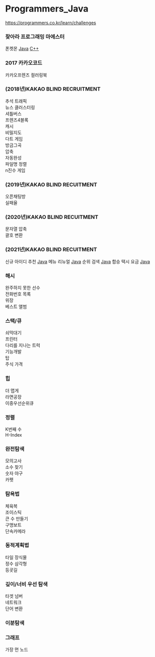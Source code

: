 # Programmers_Java

https://programmers.co.kr/learn/challenges

### 찾아라 프로그래밍 마에스터

폰켓몬 [Java](Java/programmers/find_programming_maestro/PhoneKetmon.java) [C++](Cpp/programmers/PhoneKetmon.cpp)

### 2017 카카오코드

카카오프렌즈 컬러링북

### (2018년)KAKAO BLIND RECRUITMENT

추석 트래픽  
뉴스 클러스터링  
셔틀버스  
프렌즈4블록  
캐시  
비밀지도  
다트 게임  
방금그곡  
압축  
자동완성  
파일명 정렬  
n진수 게임

### (2019년)KAKAO BLIND RECUITMENT

오픈채팅방  
실패율

### (2020년)KAKAO BLIND RECUITMENT

문자열 압축  
괄호 변환

### (2021년)KAKAO BLIND RECUITMENT

신규 아이디 추천 [Java](Java/programmers/Kakao_2021/Recommend_New_ID.java)
메뉴 리뉴얼 [Java](Java/programmers/Kakao_2021/Menu_Renewal.java)
순위 검색 [Java](Java/programmers/Kakao_2021/Search_Rank.java)
합승 택시 요금 [Java](Java/programmers/Kakao_2021/Share_Taxi_Price.java)

### 해시

완주하지 못한 선수  
전화번호 목록  
위장  
베스트 앨범

### 스택/큐

쇠막대기  
프린터  
다리를 지나는 트럭  
기능개발  
탑  
주식 가격

### 힙

더 맵게  
라면공장  
이중우선순위큐

### 정렬

K번째 수  
H-Index

### 완전탐색

모의고사  
소수 찾기  
숫자 야구  
카펫

### 탐욕법

체육복  
조이스틱  
큰 수 만들기  
구명보트  
단속카메라

### 동적계획법

타일 장식물  
정수 삼각형  
등굣길

### 깊이/너비 우선 탐색

타겟 넘버  
네트워크  
단어 변환

### 이분탐색

### 그래프

가장 먼 노드
